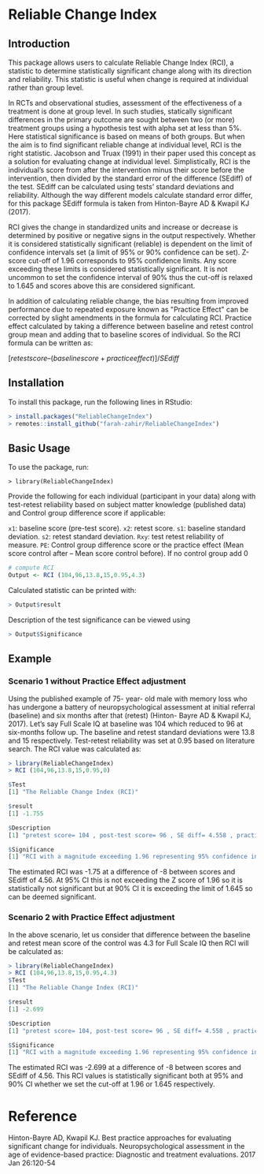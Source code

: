 # Reliable Change Index
## Introduction

This package allows users to calculate Reliable Change Index (RCI), a statistic to determine statistically significant change along with its direction and reliability. This statistic is useful when change is required at individual rather than group level.

In RCTs and observational studies, assessment of the effectiveness of a treatment is done at group level. In such studies, statically significant differences in the primary outcome are sought between two (or more) treatment groups using a hypothesis test with alpha set at less than 5%. Here statistical significance is based on means of both groups. But when the aim is to find significant reliable change at individual level, RCI is the right statistic. Jacobson and Truax (1991) in their paper used this concept as a solution for evaluating change at individual level. Simplistically, RCI is the individual’s score from after the intervention minus their score before the intervention, then divided by the standard error of the difference (SEdiff) of the test. SEdiff can be calculated using tests’ standard deviations and reliability. Although the way different models calculate standard error differ, for this package SEdiff formula is taken from Hinton-Bayre AD & Kwapil KJ (2017).

RCI gives the change in standardized units and increase or decrease is determined by positive or negative signs in the output respectively. Whether it is considered statistically significant (reliable) is dependent on the limit of confidence intervals set (a limit of  95% or 90% confidence can be set). Z-score cut-off of 1.96 corresponds to 95% confidence limits. Any score exceeding these limits is considered statistically significant. It is not uncommon to set the confidence interval of 90% thus the cut-off is relaxed to 1.645 and scores above this are considered significant. 

In addition of calculating reliable change, the bias resulting from improved performance due to repeated exposure known as "Practice Effect" can be corrected by slight amendments in the formula for calculating RCI. Practice effect calculated by taking a difference between baseline and retest control group mean and adding that to baseline scores of individual. So the RCI formula can be written as: 

$[retest score – (baseline score + practice effect)]/SEdiff$

## Installation
To install this package, run the following lines in RStudio:

```r
> install.packages("ReliableChangeIndex")
> remotes::install_github("farah-zahir/ReliableChangeIndex")

```

## Basic Usage
To use the package, run:
```
> library(ReliableChangeIndex)
```

Provide the following for each individual (participant in your data) along with test-retest reliability based on subject matter knowledge (published data) and Control group difference score if applicable:

`x1`: baseline score (pre-test score).
`x2`: retest score.
`s1`: baseline standard deviation.
`s2`: retest standard deviation.
`Rxy`: test retest reliability of measure.
`PE`: Control group difference score or the practice effect (Mean score control after – Mean score control before). If no control group add 0

```r
# compute RCI
Output <- RCI (104,96,13.8,15,0.95,4.3) 
```

Calculated statistic can be printed with:
```r
> Output$result

```
Description of the test significance can be viewed using 
```r
> Output$Significance
```

## Example
### Scenario 1 without Practice Effect adjustment
Using the published example of 75- year- old male with memory loss who has undergone a battery of neuropsychological assessment at initial referral (baseline) and six months after that (retest) (Hinton- Bayre AD & Kwapil KJ, 2017). Let’s say Full Scale IQ at baseline was 104 which reduced to 96 at six-months follow up. The baseline and retest standard deviations were 13.8 and 15 respectively. Test-retest reliability was set at 0.95 based on literature search. The RCI value was calculated as:

```r
> library(ReliableChangeIndex)
> RCI (104,96,13.8,15,0.95,0)

$Test
[1] "The Reliable Change Index (RCI)"

$result
[1] -1.755

$Description
[1] "pretest score= 104 , post-test score= 96 , SE diff= 4.558 , practice effect= 0 , The Reliable Change Index (RCI) value= -1.755"

$Significance
[1] "RCI with a magnitude exceeding 1.96 representing 95% confidence interval is statistically reliable at p<0.05 and RCI exceeding 1.645 is significant at 90% confidence interval"
```

The estimated RCI was -1.75 at a difference of -8 between scores and SEdiff of 4.56. At 95% CI this is not exceeding the Z score of 1.96 so it is statistically not significant but at 90% CI it is exceeding the limit of 1.645 so can be deemed significant.


### Scenario 2 with Practice Effect adjustment
In the above scenario, let us consider that difference between the baseline and retest mean score of the control was 4.3 for Full Scale IQ then RCI will be calculated as:

```r
> library(ReliableChangeIndex)
> RCI (104,96,13.8,15,0.95,4.3)
$Test
[1] "The Reliable Change Index (RCI)"

$result
[1] -2.699

$Description
[1] "pretest score= 104, post-test score= 96 , SE diff= 4.558 , practice effect= 4.3 , The Reliable Change Index (RCI) value= -2.699"

$Significance
[1] "RCI with a magnitude exceeding 1.96 representing 95% confidence interval is statistically reliable at p<0.05 and RCI exceeding 1.645 is significant at 90% confidence interval"
```

The estimated RCI was -2.699 at a difference of -8 between scores and SEdiff of 4.56. This RCI values is statistically significant both at 95% and 90% CI whether we set the cut-off at 1.96 or 1.645 respectively.

# Reference
Hinton-Bayre AD, Kwapil KJ. Best practice approaches for evaluating significant change for individuals. Neuropsychological assessment in the age of evidence-based practice: Diagnostic and treatment evaluations. 2017 Jan 26:120-54 

